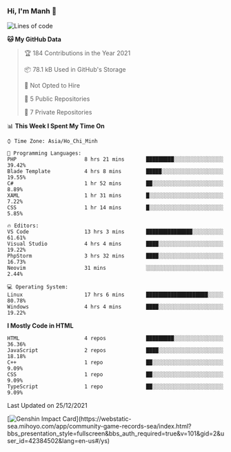 ### Hi, I'm Manh 👋

<!--START_SECTION:waka-->
![Lines of code](https://img.shields.io/badge/From%20Hello%20World%20I%27ve%20Written-323%20Thousand%20lines%20of%20code-blue)

**🐱 My GitHub Data** 

> 🏆 184 Contributions in the Year 2021
 > 
> 📦 78.1 kB Used in GitHub's Storage 
 > 
> 🚫 Not Opted to Hire
 > 
> 📜 5 Public Repositories 
 > 
> 🔑 7 Private Repositories  
 > 
📊 **This Week I Spent My Time On** 

```text
⌚︎ Time Zone: Asia/Ho_Chi_Minh

💬 Programming Languages: 
PHP                      8 hrs 21 mins       █████████░░░░░░░░░░░░░░░░   39.42% 
Blade Template           4 hrs 8 mins        █████░░░░░░░░░░░░░░░░░░░░   19.55% 
C#                       1 hr 52 mins        ██░░░░░░░░░░░░░░░░░░░░░░░   8.89% 
XAML                     1 hr 31 mins        █░░░░░░░░░░░░░░░░░░░░░░░░   7.22% 
CSS                      1 hr 14 mins        █░░░░░░░░░░░░░░░░░░░░░░░░   5.85%

🔥 Editors: 
VS Code                  13 hrs 3 mins       ███████████████░░░░░░░░░░   61.61% 
Visual Studio            4 hrs 4 mins        ████░░░░░░░░░░░░░░░░░░░░░   19.22% 
PhpStorm                 3 hrs 32 mins       ████░░░░░░░░░░░░░░░░░░░░░   16.73% 
Neovim                   31 mins             ░░░░░░░░░░░░░░░░░░░░░░░░░   2.44%

💻 Operating System: 
Linux                    17 hrs 6 mins       ████████████████████░░░░░   80.78% 
Windows                  4 hrs 4 mins        ████░░░░░░░░░░░░░░░░░░░░░   19.22%

```

**I Mostly Code in HTML** 

```text
HTML                     4 repos             █████████░░░░░░░░░░░░░░░░   36.36% 
JavaScript               2 repos             ████░░░░░░░░░░░░░░░░░░░░░   18.18% 
C++                      1 repo              ██░░░░░░░░░░░░░░░░░░░░░░░   9.09% 
CSS                      1 repo              ██░░░░░░░░░░░░░░░░░░░░░░░   9.09% 
TypeScript               1 repo              ██░░░░░░░░░░░░░░░░░░░░░░░   9.09%

```



 Last Updated on 25/12/2021
<!--END_SECTION:waka-->

[![Genshin Impact Card](https://api.mn07.xyz/genshin/card/42384502?)](https://webstatic-sea.mihoyo.com/app/community-game-records-sea/index.html?bbs_presentation_style=fullscreen&bbs_auth_required=true&v=101&gid=2&user_id=42384502&lang=en-us#/ys)
